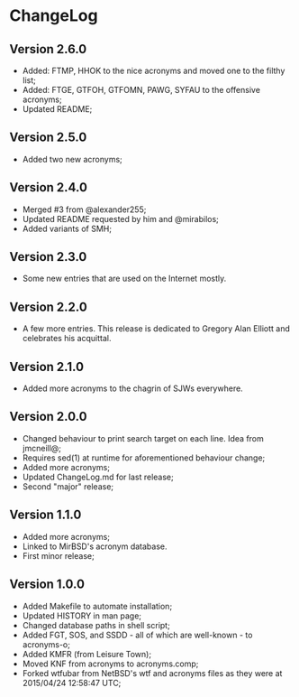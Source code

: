# ChangeLog

## Version 2.6.0

* Added: FTMP, HHOK to the nice acronyms and moved one to the filthy list;
* Added: FTGE, GTFOH, GTFOMN, PAWG, SYFAU to the offensive acronyms;
* Updated README;

## Version 2.5.0

* Added two new acronyms;

## Version 2.4.0

* Merged #3 from @alexander255;
* Updated README requested by him and @mirabilos;
* Added variants of SMH;

## Version 2.3.0
* Some new entries that are used on the Internet mostly.

## Version 2.2.0

* A few more entries.
This release is dedicated to Gregory Alan Elliott and celebrates his acquittal.

## Version 2.1.0

* Added more acronyms to the chagrin of SJWs everywhere.

## Version 2.0.0

* Changed behaviour to print search target on each line. Idea from jmcneill@;
* Requires sed(1) at runtime for aforementioned behaviour change;
* Added more acronyms;
* Updated ChangeLog.md for last release;
* Second "major" release;

## Version 1.1.0

* Added more acronyms;
* Linked to MirBSD's acronym database.
* First minor release;

## Version 1.0.0

* Added Makefile to automate installation;
* Updated HISTORY in man page;
* Changed database paths in shell script;
* Added FGT, SOS, and SSDD - all of which are well-known - to acronyms-o;
* Added KMFR (from Leisure Town);
* Moved KNF from acronyms to acronyms.comp;
* Forked wtfubar from NetBSD's wtf and acronyms files as they were at  
  2015/04/24 12:58:47 UTC;

